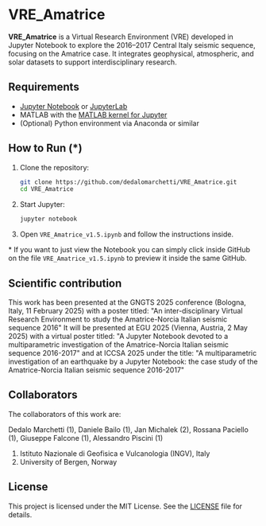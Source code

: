 # VRE_Amatrice

**VRE_Amatrice** is a Virtual Research Environment (VRE) developed in Jupyter Notebook to explore the 2016–2017 Central Italy seismic sequence, focusing on the Amatrice case. It integrates geophysical, atmospheric, and solar datasets to support interdisciplinary research.



## Requirements

- [Jupyter Notebook](https://jupyter.org/) or [JupyterLab](https://jupyter.org/)
- MATLAB with the [MATLAB kernel for Jupyter](https://github.com/Calysto/matlab_kernel)
- (Optional) Python environment via Anaconda or similar

## How to Run (*)

1. Clone the repository:
   ```bash
   git clone https://github.com/dedalomarchetti/VRE_Amatrice.git
   cd VRE_Amatrice
   ```

2. Start Jupyter:
   ```bash
   jupyter notebook
   ```

3. Open `VRE_Amatrice_v1.5.ipynb` and follow the instructions inside.

\* If you want to just view the Notebook you can simply click inside GitHub on the file `VRE_Amatrice_v1.5.ipynb` to preview it inside the same GitHub.

## Scientific contribution

This work has been presented at the GNGTS 2025 conference (Bologna, Italy, 11 February 2025) with a poster titled:
"An inter-disciplinary Virtual Research Environment to study the Amatrice-Norcia Italian seismic sequence 2016"
It will be presented at EGU 2025 (Vienna, Austria, 2 May 2025) with a virtual poster titled:
"A Jupyter Notebook devoted to a multiparametric investigation of the Amatrice-Norcia Italian seismic sequence 2016-2017"
and at ICCSA 2025 under the title:
"A multiparametric investigation of an earthquake by a Jupyter Notebook: the case study of the Amatrice-Norcia Italian seismic sequence 2016-2017"

## Collaborators
The collaborators of this work are:

Dedalo Marchetti (1), Daniele Bailo (1), Jan Michalek (2), Rossana Paciello (1), Giuseppe Falcone (1), Alessandro Piscini (1)

1. Istituto Nazionale di Geofisica e Vulcanologia (INGV), Italy  
2. University of Bergen, Norway

## License

This project is licensed under the MIT License. See the [LICENSE](LICENSE) file for details.

